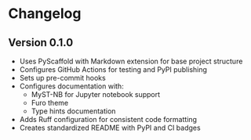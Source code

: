 # Changelog

## Version 0.1.0

- Uses PyScaffold with Markdown extension for base project structure
- Configures GitHub Actions for testing and PyPI publishing
- Sets up pre-commit hooks
- Configures documentation with:
  - MyST-NB for Jupyter notebook support
  - Furo theme
  - Type hints documentation
- Adds Ruff configuration for consistent code formatting
- Creates standardized README with PyPI and CI badges